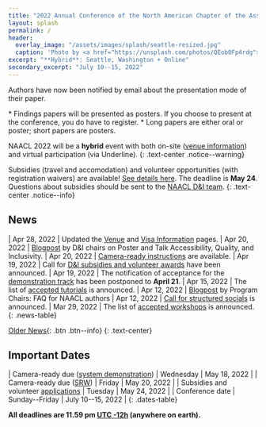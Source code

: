 ```yaml
---
title: "2022 Annual Conference of the North American Chapter of the Association for Computational Linguistics"
layout: splash
permalink: /
header:
  overlay_image: "/assets/images/splash/seattle-resized.jpg"
  caption: 'Photo by <a href="https://unsplash.com/photos/QEob0Fp4rdg">Zhifei Zhou</a> on <a href="http://www.unsplash.com">Unsplash</a>'
excerpt: "**Hybrid**: Seattle, Washington + Online"
secondary_excerpt: "July 10--15, 2022"
---
```


<style>
.news-table tr td:nth-child(1) { font-weight: bold; width: 10em; }
</style>

<div markdown="1" class="notice--info">
<p class="text-center">Authors have now been notified by email about the presentation mode of their paper.</p>
* Findings papers will be presented as posters. If you choose to present at the conference, you do have to register.
* Long papers are either oral or poster; short papers are posters.
</div>

NAACL 2022 will be a **hybrid** event with both on-site ([venue information](/venue/)) and virtual participation (via Underline).
{: .text-center .notice--warning}

Subsidies (travel and accomodation) and volunteer opportunities (with registration waivers) are available! [See details here](/blog/subsidies/). The deadline is **May 24**.
Questions about subsidies should be sent to the [NAACL D&I team](mailto:naacl-2022-dei-chairs@googlegroups.com).
{: .text-center .notice--info}

## News

| Apr 28, 2022 | Updated the [Venue](/venue/) and [Visa Information](/visa-info/) pages.
| Apr 20, 2022 | [Blogpost](/blog/poster-talk-accessibility-quality-inclusivity/) by D&I chairs on Poster and Talk Accessibility, Quality, and Inclusivity.
| Apr 20, 2022 | [Camera-ready instructions](/blog/camera-ready) are available. 
| Apr 19, 2022 | Call for [D&I subsidies and volunteer awards](/blog/subsidies/) have been announced. 
| Apr 19, 2022 | The notification of acceptance for the [demonstration track](/calls/demos/#important-dates) has been postponed to **April 21**.
| Apr 15, 2022 | The list of [accepted tutorials](/program/tutorials/) is announced.
| Apr 12, 2022 | [Blogpost](/blog/authors-faq) by Program Chairs: FAQ for NAACL authors
| Apr 12, 2022 | [Call for structured socials](/blog/structured-social/) is announced.
| Mar 29, 2022 | The list of [accepted workshops](/program/workshops/) is announced.
{: .news-table}

<!-- Note: When this table is too full, move some to the archive page. -->
[Older News](/archive/){: .btn .btn--info}
{: .text-center}

## Important Dates

<style>
.dates-table del { color: #888; }
</style>

| Camera-ready due ([system demonstration](/calls/demos/)) | Wednesday | May 18, 2022 |
| Camera-ready due ([SRW](/calls/srw/)) | Friday | May 20, 2022 |
| Subsidies and volunteer [applications](/blog/subsidies/) | Tuesday | May 24, 2022 |
| Conference date | Sunday--Friday | July 10--15, 2022 |
{: .dates-table}

<b>All deadlines are 11.59 pm <a target="_blank" href="https://www.timeanddate.com/time/zone/timezone/utc-12">UTC -12h</a> (anywhere on earth).</b>
